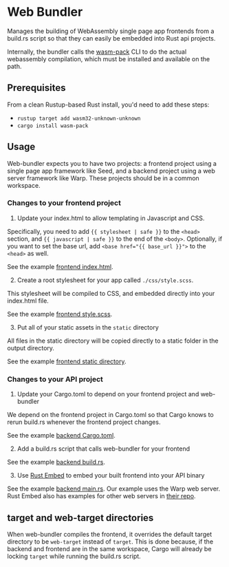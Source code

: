 Web Bundler
===========

Manages the building of WebAssembly single page app frontends from a
build.rs script so that they can easily be embedded into Rust api
projects.

Internally, the bundler calls the
[wasm-pack](https://github.com/rustwasm/wasm-pack) CLI to do the
actual webassembly compilation, which must be installed and available
on the path.

## Prerequisites

From a clean Rustup-based Rust install, you'd need to add these steps:

- `rustup target add wasm32-unknown-unknown`
- `cargo install wasm-pack`

## Usage

Web-bundler expects you to have two projects: a frontend project using
a single page app framework like Seed, and a backend project using a
web server framework like Warp. These projects should be in a common
workspace.

### Changes to your frontend project

1. Update your index.html to allow templating in Javascript and CSS.

Specifically, you need to add `{{ stylesheet | safe }}` to the
`<head>` section, and `{{ javascript | safe }}` to the end of the
`<body>`. Optionally, if you want to set the base url, add `<base
href="{{ base_url }}">` to the `<head>` as well.

See the example [frontend index.html](./example/frontend/index.html).

2. Create a root stylesheet for your app called `./css/style.scss`.

This stylesheet will be compiled to CSS, and embedded directly into
your index.html file.

See the example [frontend style.scss](./example/frontend/css/style.scss).

3. Put all of your static assets in the `static` directory

All files in the static directory will be copied directly to a static
folder in the output directory.

See the example [frontend static directory](./example/frontend/static/).

### Changes to your API project

1. Update your Cargo.toml to depend on your frontend project and web-bundler

We depend on the frontend project in Cargo.toml so that Cargo knows to
rerun build.rs whenever the frontend project changes.

See the example [backend Cargo.toml](./example/backend/Cargo.toml).

2. Add a build.rs script that calls web-bundler for your frontend

See the example [backend build.rs](./example/backend/build.rs).

3. Use [Rust Embed](https://lib.rs/crates/rust-embed) to embed your built frontend into your API binary

See the example [backend main.rs](./example/backend/main.rs). Our
example uses the Warp web server. Rust Embed also has examples for
other web servers in [their repo](https://github.com/pyros2097/rust-embed/tree/master/examples).

## target and web-target directories

When web-bundler compiles the frontend, it overrides the default
target directory to be `web-target` instead of `target`. This is done
because, if the backend and frontend are in the same workspace, Cargo
will already be locking `target` while running the build.rs
script.
